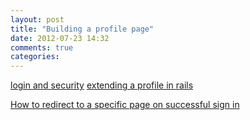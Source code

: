 ```yaml
---
layout: post
title: "Building a profile page"
date: 2012-07-23 14:32
comments: true
categories: 
---
```

[login and security](http://rails.francik.name/tutorial/chapter/6)
[extending a profile in rails](http://rails.francik.name/tutorial/chapter/8)

[How to redirect to a specific page on successful sign in](https://github.com/plataformatec/devise/wiki/How-To:-Redirect-to-a-specific-page-on-successful-sign-in)
